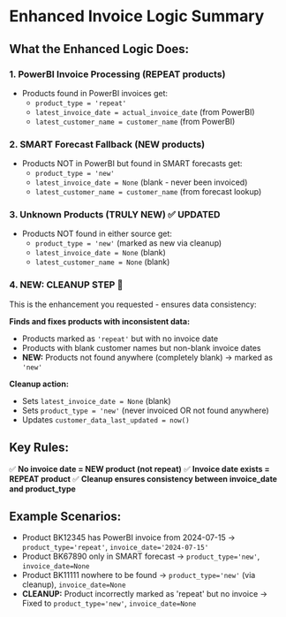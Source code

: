 # Enhanced Invoice Logic Summary

## What the Enhanced Logic Does:

### 1. PowerBI Invoice Processing (REPEAT products)
- Products found in PowerBI invoices get:
  - `product_type = 'repeat'` 
  - `latest_invoice_date = actual_invoice_date` (from PowerBI)
  - `latest_customer_name = customer_name` (from PowerBI)

### 2. SMART Forecast Fallback (NEW products)
- Products NOT in PowerBI but found in SMART forecasts get:
  - `product_type = 'new'`
  - `latest_invoice_date = None` (blank - never been invoiced)
  - `latest_customer_name = customer_name` (from forecast lookup)

### 3. Unknown Products (TRULY NEW) ✅ **UPDATED**
- Products NOT found in either source get:
  - `product_type = 'new'` (marked as new via cleanup)
  - `latest_invoice_date = None` (blank)  
  - `latest_customer_name = None` (blank)

### 4. **NEW: CLEANUP STEP** 🧹
This is the enhancement you requested - ensures data consistency:

**Finds and fixes products with inconsistent data:**
- Products marked as `'repeat'` but with no invoice date
- Products with blank customer names but non-blank invoice dates
- **NEW:** Products not found anywhere (completely blank) → marked as `'new'`

**Cleanup action:**
- Sets `latest_invoice_date = None` (blank)
- Sets `product_type = 'new'` (never invoiced OR not found anywhere)
- Updates `customer_data_last_updated = now()`

## Key Rules:
✅ **No invoice date = NEW product (not repeat)**
✅ **Invoice date exists = REPEAT product** 
✅ **Cleanup ensures consistency between invoice_date and product_type**

## Example Scenarios:
- Product BK12345 has PowerBI invoice from 2024-07-15 → `product_type='repeat'`, `invoice_date='2024-07-15'`
- Product BK67890 only in SMART forecast → `product_type='new'`, `invoice_date=None`
- Product BK11111 nowhere to be found → `product_type='new'` (via cleanup), `invoice_date=None`
- **CLEANUP:** Product incorrectly marked as 'repeat' but no invoice → Fixed to `product_type='new'`, `invoice_date=None`
